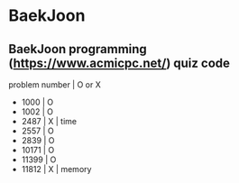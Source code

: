 # BaekJoon
BaekJoon programming (https://www.acmicpc.net/)  quiz code
---

problem number | O or X

* 1000    | O
* 1002    | O
* 2487    | X    | time
* 2557    | O
* 2839    | O
* 10171   | O
* 11399   | O
* 11812   | X    | memory
